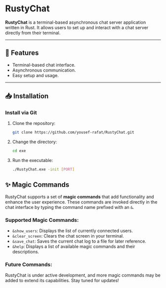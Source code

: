 # RustyChat

**RustyChat** is a terminal-based asynchronous chat server application written in Rust. It allows users to set up and interact with a chat server directly from their terminal.

---

## 🚀 Features
- Terminal-based chat interface.
- Asynchronous communication.
- Easy setup and usage.

---

## 📥 Installation

### Install via Git
1. Clone the repository:
   ```sh
   git clone https://github.com/yousef-rafat/RustyChat.git
2. Change the directory:
   ```sh
   cd exe
3. Run the executable:
   ```sh
   ./RustyChat.exe -init [PORT]

## ✨ Magic Commands

RustyChat supports a set of **magic commands** that add functionality and enhance the user experience. These commands are invoked directly in the chat interface by typing the command name prefixed with an `&`.

### Supported Magic Commands:
- `&show_users`: Displays the list of currently connected users.
- `&clear_screen`: Clears the chat screen in your terminal.
- `&save_chat`: Saves the current chat log to a file for later reference.
- `&help`: Displays a list of available magic commands and their descriptions.

### Future Commands:
RustyChat is under active development, and more magic commands may be added to extend its capabilities. Stay tuned for updates!
